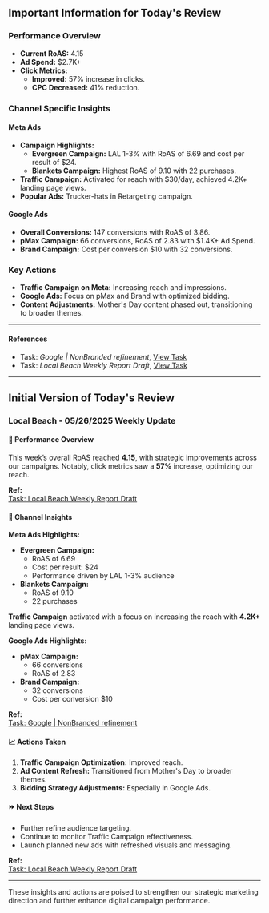 ## Important Information for Today's Review

### Performance Overview
- **Current RoAS:** 4.15
- **Ad Spend:** $2.7K+
- **Click Metrics:**
  - **Improved:** 57% increase in clicks.
  - **CPC Decreased:** 41% reduction.

### Channel Specific Insights

#### Meta Ads
- **Campaign Highlights:**
  - **Evergreen Campaign:** LAL 1-3% with RoAS of 6.69 and cost per result of $24.
  - **Blankets Campaign:** Highest RoAS of 9.10 with 22 purchases.
- **Traffic Campaign:** Activated for reach with $30/day, achieved 4.2K+ landing page views.
- **Popular Ads:** Trucker-hats in Retargeting campaign.

#### Google Ads
- **Overall Conversions:** 147 conversions with RoAS of 3.86.
- **pMax Campaign:** 66 conversions, RoAS of 2.83 with $1.4K+ Ad Spend.
- **Brand Campaign:** Cost per conversion $10 with 32 conversions.

### Key Actions
- **Traffic Campaign on Meta:** Increasing reach and impressions.
- **Google Ads:** Focus on pMax and Brand with optimized bidding.
- **Content Adjustments:** Mother's Day content phased out, transitioning to broader themes.

---
#### References

- Task: *Google | NonBranded refinement*, [View Task](https://app.asana.com/1/1120263180104321/project/1208244723112788/task/1209412374407042)
- Task: *Local Beach Weekly Report Draft*, [View Task](https://app.asana.com/1/1120263180104321/project/1208244723112788/task/1210342487942641)

---

## Initial Version of Today's Review

### Local Beach - 05/26/2025 Weekly Update

#### 🚀 Performance Overview
This week’s overall RoAS reached **4.15**, with strategic improvements across our campaigns. Notably, click metrics saw a **57%** increase, optimizing our reach.

**Ref:**  
[Task: Local Beach Weekly Report Draft](https://app.asana.com/1/1120263180104321/project/1208244723112788/task/1210342487942641)

#### 🌟 Channel Insights

**Meta Ads Highlights:**
- **Evergreen Campaign:** 
  - RoAS of 6.69
  - Cost per result: $24
  - Performance driven by LAL 1-3% audience
- **Blankets Campaign:** 
  - RoAS of 9.10
  - 22 purchases
  
**Traffic Campaign** activated with a focus on increasing the reach with **4.2K+** landing page views.

**Google Ads Highlights:**
- **pMax Campaign:** 
  - 66 conversions
  - RoAS of 2.83
- **Brand Campaign:** 
  - 32 conversions 
  - Cost per conversion $10

**Ref:**  
[Task: Google | NonBranded refinement](https://app.asana.com/1/1120263180104321/project/1208244723112788/task/1209412374407042)

#### 📈 Actions Taken
1. **Traffic Campaign Optimization:** Improved reach.
2. **Ad Content Refresh:** Transitioned from Mother's Day to broader themes.
3. **Bidding Strategy Adjustments:** Especially in Google Ads.

#### ⏩ Next Steps
- Further refine audience targeting.
- Continue to monitor Traffic Campaign effectiveness.
- Launch planned new ads with refreshed visuals and messaging.

**Ref:**  
[Task: Local Beach Weekly Report Draft](https://app.asana.com/1/1120263180104321/project/1208244723112788/task/1210342487942641)

---

These insights and actions are poised to strengthen our strategic marketing direction and further enhance digital campaign performance.